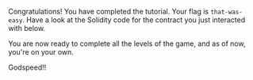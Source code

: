 Congratulations! You have completed the tutorial. Your flag is `that-was-easy`.
Have a look at the Solidity code for the contract you just interacted with below.

You are now ready to complete all the levels of the game, and as of now, you're on your own.

Godspeed!!
